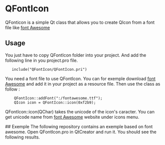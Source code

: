 # QFontIcon
QFonticon is a simple Qt class that allows you to create QIcon from a font file like [font Awesome](http://fontawesome.io/)

## Usage 

You just have to copy QFontIcon folder into your project. And add the following line in you project.pro file. 


       include("QFontIcon/QFontIcon.pri")

       
You need a font file to use QFontIcon. You can for exemple download [font Awesome](http://fontawesome.io/) and add it in your project
as a resource file. Then use the class as follow : 

        QFontIcon::addFont(":/fontawesome.ttf");
        QIcon icon = QFontIcon::icon(0xf2b9);
        
QFontIcon::icon(QChar) takes the unicode of the icon's caracter. You can get unicode name
from [font Awesome](http://fontawesome.io/) website under icons menu. 

       
## Exemple 
The following repository contains an exemple based on font awesome. Open QFontIcon.pro in QtCreator and run it. You should see 
the following results.
